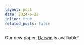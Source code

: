 ```yaml
---
layout: post
date: 2024-6-22
inline: true
related_posts: false
---
```


Our new paper, [Darwin](https://darwin-alignment.github.io/) is availiable!

